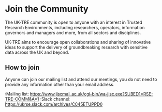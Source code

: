 # Join the Community

The UK-TRE community is open to anyone with an interest in Trusted Research Environments, including researchers, operators, information governors and managers and more, from all sectors and disciplines.

UK-TRE aims to encourage open collaborations and sharing of innovative ideas to support the delivery of groundbreaking research with sensitive data across the UK and beyond.

## How to join

Anyone can join our mailing list and attend our meetings, you do not need to provide any information other than your email address.

:Mailing list: https://www.jiscmail.ac.uk/cgi-bin/wa-jisc.exe?SUBED1=RSE-TRE-COMM&A=1
:Slack channel: https://ukrse.slack.com/archives/C045ETUPPD0

